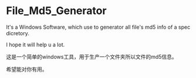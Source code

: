 File_Md5_Generator
==================

It's a Windows Software, which use to generator all file's md5 info of a spec dicretory.

I hope it will help u a lot.

这是一个简单的windows工具，用于生产一个文件夹所以文件的md5信息。

希望能对你有用。
